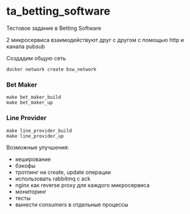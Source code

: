 # ta_betting_software

Тестовое задание в Betting Software

2 микросервиса взаимодействуют друг с другом с помощью http и канала pubsub

Создадим общую сеть

```
docker network create bsw_network
```

### Bet Maker
```
make bet_maker_build
make bet_maker_up
```

### Line Provider
```
make line_provider_build
make line_provider_up
```

Возможные улучшения:
- кеширование
- бэкофы
- тротлинг на create, update операции
- использовать rabbitmq с ack
- nginx как reverse proxy для каждого микросервиса
- мониторинг
- тесты
- вынести consumers в отдельные процессы
